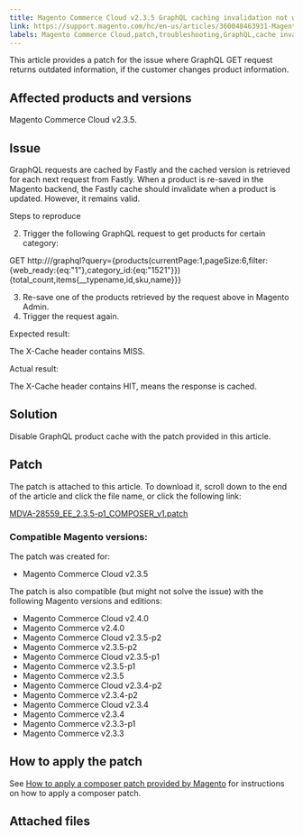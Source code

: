 ```yaml
---
title: Magento Commerce Cloud v2.3.5 GraphQL caching invalidation not working
link: https://support.magento.com/hc/en-us/articles/360048463931-Magento-Commerce-Cloud-v2-3-5-GraphQL-caching-invalidation-not-working
labels: Magento Commerce Cloud,patch,troubleshooting,GraphQL,cache invalidation
---
```


This article provides a patch for the issue where GraphQL GET request returns outdated information, if the customer changes product information.

 Affected products and versions
------------------------------

 Magento Commerce Cloud v2.3.5. 

 Issue
-----

 GraphQL requests are cached by Fastly and the cached version is retrieved for each next request from Fastly. When a product is re-saved in the Magento backend, the Fastly cache should invalidate when a product is updated. However, it remains valid.

 Steps to reproduce

 
 2. Trigger the following GraphQL request to get products for certain category:  
   
 GET http://<magento2-server>/graphql?query={products(currentPage:1,pageSize:6,filter:{web\_ready:{eq:"1"},category\_id:{eq:"1521"}}){total\_count,items{\_\_typename,id,sku,name}}} 
 
 
 3. Re-save one of the products retrieved by the request above in Magento Admin.
 5. Trigger the request again.
 
 Expected result:

 The X-Cache header contains MISS.

 Actual result:

 The X-Cache header contains HIT, means the response is cached.

 Solution
--------

  Disable GraphQL product cache with the patch provided in this article. 

 Patch
-----

 The patch is attached to this article. To download it, scroll down to the end of the article and click the file name, or click the following link:

 [MDVA-28559\_EE\_2.3.5-p1\_COMPOSER\_v1.patch](https://support.magento.com/hc/en-us/article_attachments/360065269852/MDVA-28559_EE_2.3.5-p1_v1.composer.patch)

 ### Compatible Magento versions:

 The patch was created for:

 
 * Magento Commerce Cloud v2.3.5
 
 The patch is also compatible (but might not solve the issue) with the following Magento versions and editions:

 
 * Magento Commerce Cloud v2.4.0
 * Magento Commerce v2.4.0
 * Magento Commerce Cloud v2.3.5-p2
 * Magento Commerce v2.3.5-p2
 * Magento Commerce Cloud v2.3.5-p1
 * Magento Commerce v2.3.5-p1
 * Magento Commerce v2.3.5
 * Magento Commerce Cloud v2.3.4-p2
 * Magento Commerce v2.3.4-p2
 * Magento Commerce Cloud v2.3.4
 * Magento Commerce v2.3.4
 * Magento Commerce v2.3.3-p1
 * Magento Commerce v2.3.3
 
 How to apply the patch
----------------------

 See [How to apply a composer patch provided by Magento](https://support.magento.com/hc/en-us/articles/360028367731) for instructions on how to apply a composer patch.

 Attached files
--------------

